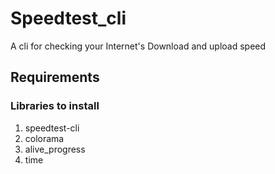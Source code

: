 # Speedtest_cli
A cli for checking your Internet's Download and upload speed


## Requirements
### Libraries to install
1. speedtest-cli
2. colorama
3. alive_progress
4. time
